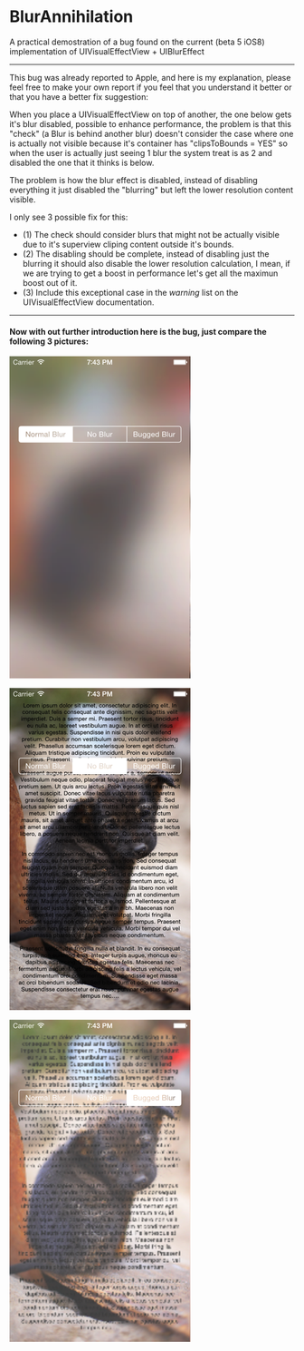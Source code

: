 BlurAnnihilation
================

A practical demostration of a bug found on the current (beta 5 iOS8) implementation of UIVisualEffectView + UIBlurEffect

---
This bug was already reported to Apple, and here is my explanation, please feel free to make your own report if you feel that you understand it better or that you have a better fix suggestion:

When you place a UIVisualEffectView on top of another, the one below gets it's blur disabled, possible to enhance performance, the problem is that this "check" (a Blur is behind another blur) doesn't consider the case where one is actually not visible because it's container has "clipsToBounds = YES" so when the user is actually just seeing 1 blur the system treat is as 2 and disabled the one that it thinks is below.

The problem is how the blur effect is disabled, instead of disabling everything it just disabled the "blurring" but left the lower resolution content visible.

I only see 3 possible fix for this:

 - (1) The check should consider blurs that might not be actually visible due to it's superview cliping content outside it's bounds.
 - (2) The disabling should be complete, instead of disabling just the blurring it should also disable the lower resolution calculation, I mean, if we are trying to get a boost in performance let's get all the maximun boost out of it.
 - (3) Include this exceptional case in the *warning* list on the UIVisualEffectView documentation.
 
 ---
 
#### Now with out further introduction here is the bug, just compare the following 3 pictures:
![image](https://raw.githubusercontent.com/Julioacarrettoni/BlurAnnihilation/master/Screenshots/blur.png)

![image](https://raw.githubusercontent.com/Julioacarrettoni/BlurAnnihilation/master/Screenshots/no_blur.png)

![image](https://raw.githubusercontent.com/Julioacarrettoni/BlurAnnihilation/master/Screenshots/bugged_blur.png)
 
 